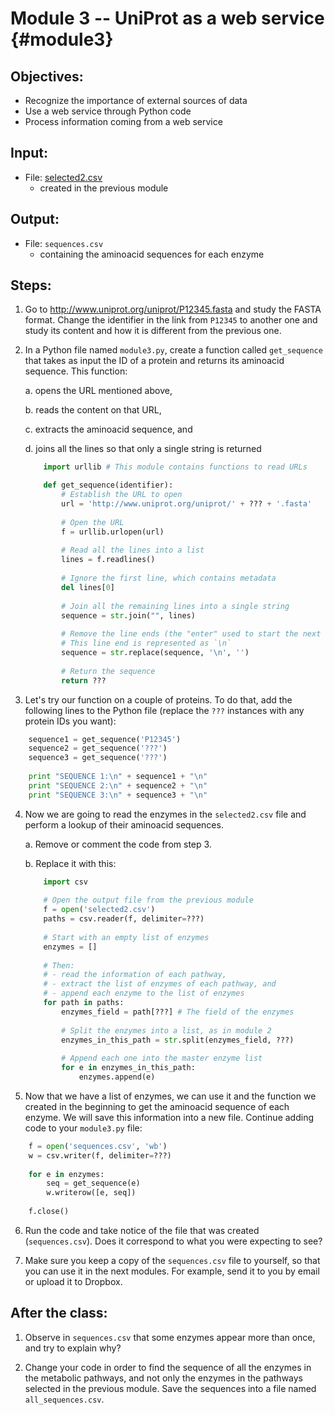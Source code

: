 # Module 3 -- UniProt as a web service {#module3}

## Objectives:
- Recognize the importance of external sources of data
- Use a web service through Python code
- Process information coming from a web service

## Input:
- File: [selected2.csv](files/selected2.csv)
    - created in the previous module

## Output:
- File: `sequences.csv`
    - containing the aminoacid sequences for each enzyme

## Steps:

1. Go to <http://www.uniprot.org/uniprot/P12345.fasta> and study the FASTA format.
Change the identifier in the link from `P12345` to another one and study its content and how it is different from the previous one.

2. In a Python file named `module3.py`, create a function called `get_sequence` that takes as input the ID of a protein and returns its aminoacid sequence.
This function:

    a. opens the URL mentioned above,
    
    b. reads the content on that URL,
    
    c. extracts the aminoacid sequence, and
    
    d. joins all the lines so that only a single string is returned
    ```python
        import urllib # This module contains functions to read URLs

        def get_sequence(identifier):
            # Establish the URL to open
            url = 'http://www.uniprot.org/uniprot/' + ??? + '.fasta'
            
            # Open the URL
            f = urllib.urlopen(url)
            
            # Read all the lines into a list
            lines = f.readlines()
            
            # Ignore the first line, which contains metadata
            del lines[0]
            
            # Join all the remaining lines into a single string
            sequence = str.join("", lines)
            
            # Remove the line ends (the "enter" used to start the next line)
            # This line end is represented as `\n`
            sequence = str.replace(sequence, '\n', '')
            
            # Return the sequence
            return ???
    ```

3. Let's try our function on a couple of proteins.
To do that, add the following lines to the Python file (replace the `???` instances with any protein IDs you want):
```python
    sequence1 = get_sequence('P12345')
    sequence2 = get_sequence('???')
    sequence3 = get_sequence('???')
    
    print "SEQUENCE 1:\n" + sequence1 + "\n"
    print "SEQUENCE 2:\n" + sequence2 + "\n"
    print "SEQUENCE 3:\n" + sequence3 + "\n"
```

4. Now we are going to read the enzymes in the `selected2.csv` file and perform a lookup of their aminoacid sequences.
    
    a. Remove or comment the code from step 3.
    
    b. Replace it with this:
    ```python
        import csv
        
        # Open the output file from the previous module
        f = open('selected2.csv')
        paths = csv.reader(f, delimiter=???)
        
        # Start with an empty list of enzymes
        enzymes = []
        
        # Then:
        # - read the information of each pathway,
        # - extract the list of enzymes of each pathway, and
        # - append each enzyme to the list of enzymes
        for path in paths:
            enzymes_field = path[???] # The field of the enzymes
            
            # Split the enzymes into a list, as in module 2
            enzymes_in_this_path = str.split(enzymes_field, ???)
            
            # Append each one into the master enzyme list
            for e in enzymes_in_this_path:
                enzymes.append(e)
    ```

5. Now that we have a list of enzymes, we can use it and the function we created in the beginning to get the aminoacid sequence of each enzyme.
We will save this information into a new file.
Continue adding code to your `module3.py` file:
```python
    f = open('sequences.csv', 'wb')
    w = csv.writer(f, delimiter=???)
    
    for e in enzymes:
        seq = get_sequence(e)
        w.writerow([e, seq])
    
    f.close()
```

6. Run the code and take notice of the file that was created (`sequences.csv`).
Does it correspond to what you were expecting to see?

7. Make sure you keep a copy of the `sequences.csv` file to yourself, so that you can use it in the next modules.
For example, send it to you by email or upload it to Dropbox.


## After the class:

1. Observe in `sequences.csv` that some enzymes appear more than once, and try to explain why?

2. Change your code in order to find the sequence of all the enzymes in the metabolic pathways, and not only the enzymes in the pathways selected in the previous module.
Save the sequences into a file named `all_sequences.csv`.
